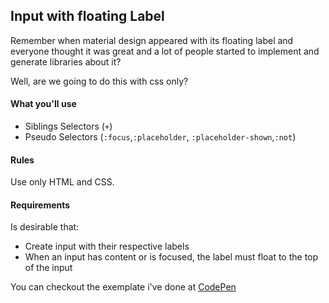 ## Input with floating Label
Remember when material design appeared with its floating label and everyone thought it was great and a lot of people started to implement and generate libraries about it?

Well, are we going to do this with css only?

#### What you'll use
 - Siblings Selectors (`+`)
 - Pseudo Selectors (`:focus`,`:placeholder`, `:placeholder-shown`,`:not`)


 #### Rules
 Use only HTML and CSS.


 #### Requirements
  Is desirable that:
 - Create input with their respective labels
 - When an input has content or is focused, the label must float to the top of the input


 You can checkout the exemplate i've done at [CodePen](https://codepen.io/schirrel/full/jONvxay)